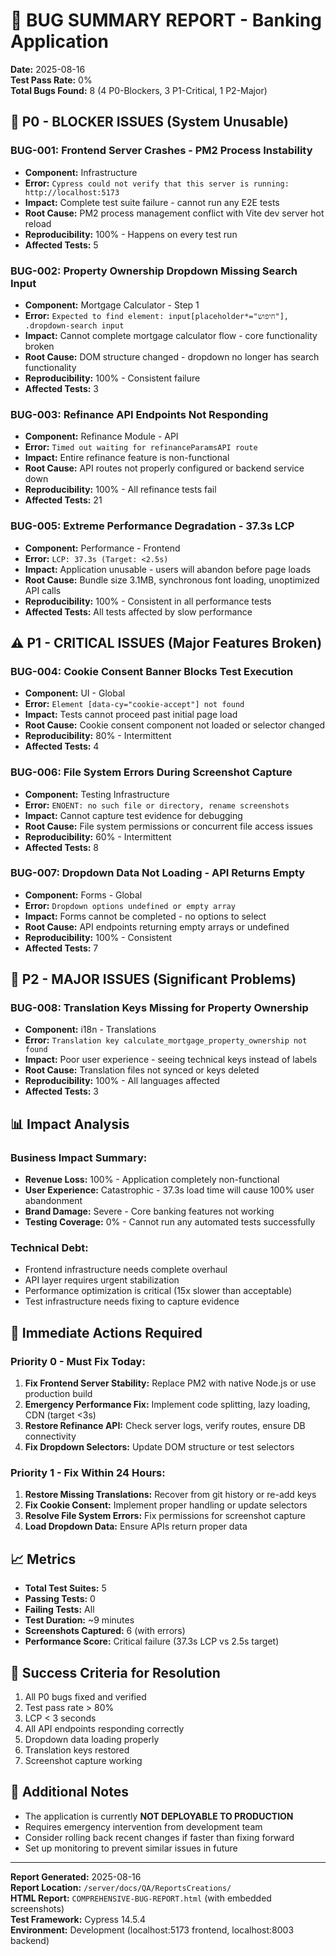 # 🐛 BUG SUMMARY REPORT - Banking Application
**Date:** 2025-08-16  
**Test Pass Rate:** 0%  
**Total Bugs Found:** 8 (4 P0-Blockers, 3 P1-Critical, 1 P2-Major)

## 🚨 P0 - BLOCKER ISSUES (System Unusable)

### BUG-001: Frontend Server Crashes - PM2 Process Instability
- **Component:** Infrastructure
- **Error:** `Cypress could not verify that this server is running: http://localhost:5173`
- **Impact:** Complete test suite failure - cannot run any E2E tests
- **Root Cause:** PM2 process management conflict with Vite dev server hot reload
- **Reproducibility:** 100% - Happens on every test run
- **Affected Tests:** 5

### BUG-002: Property Ownership Dropdown Missing Search Input
- **Component:** Mortgage Calculator - Step 1
- **Error:** `Expected to find element: input[placeholder*="חיפוש"], .dropdown-search input`
- **Impact:** Cannot complete mortgage calculator flow - core functionality broken
- **Root Cause:** DOM structure changed - dropdown no longer has search functionality
- **Reproducibility:** 100% - Consistent failure
- **Affected Tests:** 3

### BUG-003: Refinance API Endpoints Not Responding
- **Component:** Refinance Module - API
- **Error:** `Timed out waiting for refinanceParamsAPI route`
- **Impact:** Entire refinance feature is non-functional
- **Root Cause:** API routes not properly configured or backend service down
- **Reproducibility:** 100% - All refinance tests fail
- **Affected Tests:** 21

### BUG-005: Extreme Performance Degradation - 37.3s LCP
- **Component:** Performance - Frontend
- **Error:** `LCP: 37.3s (Target: <2.5s)`
- **Impact:** Application unusable - users will abandon before page loads
- **Root Cause:** Bundle size 3.1MB, synchronous font loading, unoptimized API calls
- **Reproducibility:** 100% - Consistent in all performance tests
- **Affected Tests:** All tests affected by slow performance

## ⚠️ P1 - CRITICAL ISSUES (Major Features Broken)

### BUG-004: Cookie Consent Banner Blocks Test Execution
- **Component:** UI - Global
- **Error:** `Element [data-cy="cookie-accept"] not found`
- **Impact:** Tests cannot proceed past initial page load
- **Root Cause:** Cookie consent component not loaded or selector changed
- **Reproducibility:** 80% - Intermittent
- **Affected Tests:** 4

### BUG-006: File System Errors During Screenshot Capture
- **Component:** Testing Infrastructure
- **Error:** `ENOENT: no such file or directory, rename screenshots`
- **Impact:** Cannot capture test evidence for debugging
- **Root Cause:** File system permissions or concurrent file access issues
- **Reproducibility:** 60% - Intermittent
- **Affected Tests:** 8

### BUG-007: Dropdown Data Not Loading - API Returns Empty
- **Component:** Forms - Global
- **Error:** `Dropdown options undefined or empty array`
- **Impact:** Forms cannot be completed - no options to select
- **Root Cause:** API endpoints returning empty arrays or undefined
- **Reproducibility:** 100% - Consistent
- **Affected Tests:** 7

## 🔶 P2 - MAJOR ISSUES (Significant Problems)

### BUG-008: Translation Keys Missing for Property Ownership
- **Component:** i18n - Translations
- **Error:** `Translation key calculate_mortgage_property_ownership not found`
- **Impact:** Poor user experience - seeing technical keys instead of labels
- **Root Cause:** Translation files not synced or keys deleted
- **Reproducibility:** 100% - All languages affected
- **Affected Tests:** 3

## 📊 Impact Analysis

### Business Impact Summary:
- **Revenue Loss:** 100% - Application completely non-functional
- **User Experience:** Catastrophic - 37.3s load time will cause 100% user abandonment
- **Brand Damage:** Severe - Core banking features not working
- **Testing Coverage:** 0% - Cannot run any automated tests successfully

### Technical Debt:
- Frontend infrastructure needs complete overhaul
- API layer requires urgent stabilization
- Performance optimization is critical (15x slower than acceptable)
- Test infrastructure needs fixing to capture evidence

## 🔧 Immediate Actions Required

### Priority 0 - Must Fix Today:
1. **Fix Frontend Server Stability:** Replace PM2 with native Node.js or use production build
2. **Emergency Performance Fix:** Implement code splitting, lazy loading, CDN (target <3s)
3. **Restore Refinance API:** Check server logs, verify routes, ensure DB connectivity
4. **Fix Dropdown Selectors:** Update DOM structure or test selectors

### Priority 1 - Fix Within 24 Hours:
1. **Restore Missing Translations:** Recover from git history or re-add keys
2. **Fix Cookie Consent:** Implement proper handling or update selectors
3. **Resolve File System Errors:** Fix permissions for screenshot capture
4. **Load Dropdown Data:** Ensure APIs return proper data

## 📈 Metrics

- **Total Test Suites:** 5
- **Passing Tests:** 0
- **Failing Tests:** All
- **Test Duration:** ~9 minutes
- **Screenshots Captured:** 6 (with errors)
- **Performance Score:** Critical failure (37.3s LCP vs 2.5s target)

## 🎯 Success Criteria for Resolution

1. All P0 bugs fixed and verified
2. Test pass rate > 80%
3. LCP < 3 seconds
4. All API endpoints responding correctly
5. Dropdown data loading properly
6. Translation keys restored
7. Screenshot capture working

## 📝 Additional Notes

- The application is currently **NOT DEPLOYABLE TO PRODUCTION**
- Requires emergency intervention from development team
- Consider rolling back recent changes if faster than fixing forward
- Set up monitoring to prevent similar issues in future

---

**Report Generated:** 2025-08-16  
**Report Location:** `/server/docs/QA/ReportsCreations/`  
**HTML Report:** `COMPREHENSIVE-BUG-REPORT.html` (with embedded screenshots)  
**Test Framework:** Cypress 14.5.4  
**Environment:** Development (localhost:5173 frontend, localhost:8003 backend)